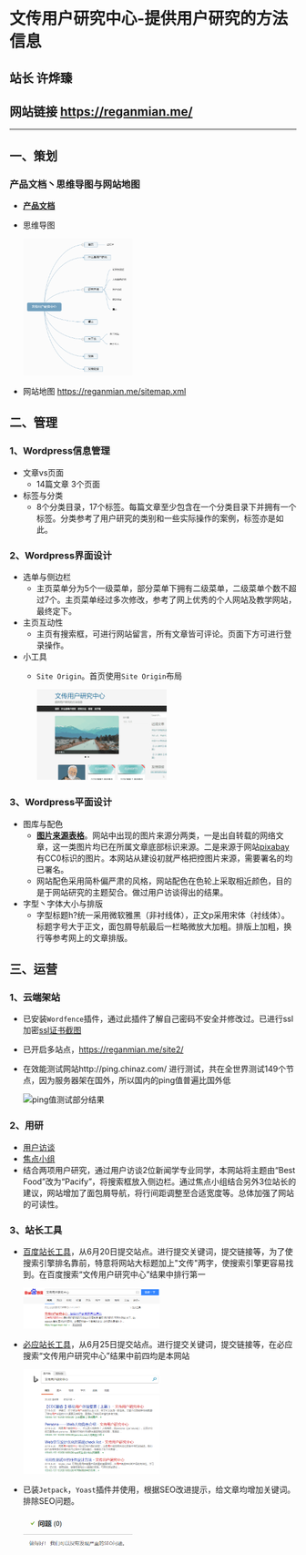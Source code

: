 # 文传用户研究中心-提供用户研究的方法信息
## 站长 许烨臻
## 网站链接 https://reganmian.me/
------
## 一、策划
### 产品文档丶思维导图与网站地图
* __[产品文档](https://github.com/Tumaorou/personal_website/blob/master/file/%E6%96%87%E4%BC%A0%E7%94%A8%E6%88%B7%E7%A0%94%E7%A9%B6%E4%B8%AD%E5%BF%83%E7%BD%91%E9%A1%B5%E7%AD%96%E5%88%92%E6%96%87%E6%A1%A3.docx)__
* 思维导图

	<img src="https://raw.githubusercontent.com/Tumaorou/personal_website/master/picture/思维导图.png" alt="思维导图" width="40%" height="40%">
	
* 网站地图 https://reganmian.me/sitemap.xml

## 二、管理
### 1、Wordpress信息管理
* 文章vs页面 
  * 14篇文章 3个页面
* 标签与分类
  * 8个分类目录，17个标签。每篇文章至少包含在一个分类目录下并拥有一个标签。分类参考了用户研究的类别和一些实际操作的案例，标签亦是如此。
### 2、Wordpress界面设计
* 选单与侧边栏
  * 主页菜单分为5个一级菜单，部分菜单下拥有二级菜单，二级菜单个数不超过7个。主页菜单经过多次修改，参考了网上优秀的个人网站及教学网站，最终定下。
* 主页互动性
  * 主页有搜索框，可进行网站留言，所有文章皆可评论。页面下方可进行登录操作。
* 小工具
  * `Site Origin`。首页使用`Site Origin`布局

	<img src="https://raw.githubusercontent.com/Tumaorou/personal_website/master/picture/SiteOrigin%E5%B1%95%E7%A4%BA.gif" alt="SiteOrigin展示" width="50%" height="50%"></img>
  
### 3、Wordpress平面设计
* 图库与配色
  * __[图片来源表格](https://github.com/Tumaorou/personal_website/blob/master/file/%E5%9B%BE%E7%89%87%E6%9D%A5%E6%BA%90.md)__。网站中出现的图片来源分两类，一是出自转载的网络文章，这一类图片均已在所属文章底部标识来源。二是来源于网站[pixabay](https://pixabay.com/)有CC0标识的图片。本网站从建设初就严格把控图片来源，需要署名的均已署名。
  * 网站配色采用简朴偏严肃的风格，网站配色在色轮上采取相近颜色，目的是于网站研究的主题契合。做过用户访谈得出的结果。
* 字型丶字体大小与排版
  * 字型标题h?统一采用微软雅黑（非衬线体），正文p采用宋体（衬线体）。标题字号大于正文，面包屑导航最后一栏略微放大加粗。排版上加粗，换行等参考网上的文章排版。

## 三、运营
### 1、云端架站
* 已安装`Wordfence`插件，通过此插件了解自己密码不安全并修改过。已进行ssl加密[ssl证书截图](https://raw.githubusercontent.com/Tumaorou/personal_website/master/picture/ssl证书.PNG)
* 已开启多站点，https://reganmian.me/site2/
* 在效能测试网站http://ping.chinaz.com/ 进行测试，共在全世界测试149个节点，因为服务器架在国外，所以国内的ping值普遍比国外低

	<img src="https://raw.githubusercontent.com/Tumaorou/personal_website/master/picture/ping%E5%80%BC.png" alt="ping值测试部分结果" width="50%" height="50%"></img>

### 2、用研
* [用户访谈](https://github.com/Tumaorou/personal_website/blob/master/file/%E7%94%A8%E6%88%B7%E8%AE%BF%E8%B0%88.md)
* [焦点小组](https://github.com/Tumaorou/personal_website/blob/master/file/%E7%84%A6%E7%82%B9%E5%B0%8F%E7%BB%84.md)
* 结合两项用户研究，通过用户访谈2位新闻学专业同学，本网站将主题由“Best Food”改为“Pacify”，将搜索框放入侧边栏。通过焦点小组结合另外3位站长的建议，网站增加了面包屑导航，将行间距调整至合适宽度等。总体加强了网站的可读性。
### 3、站长工具
* [百度站长工具](https://raw.githubusercontent.com/Tumaorou/personal_website/master/picture/%E7%99%BE%E5%BA%A6%E7%AB%99%E9%95%BF%E5%B7%A5%E5%85%B7.PNG)，从6月20日提交站点。进行提交关键词，提交链接等，为了使搜索引擎排名靠前，特意将网站大标题加上"文传"两字，使搜索引擎更容易找到。在百度搜索“文传用户研究中心”结果中排行第一

	<img src="https://raw.githubusercontent.com/Tumaorou/personal_website/master/picture/%E7%99%BE%E5%BA%A6%E6%90%9C%E7%B4%A2%E8%AF%8D%E6%9D%A1.PNG" alt="百度搜索" width="50%" height="50%"></img>

* [必应站长工具](https://raw.githubusercontent.com/Tumaorou/personal_website/master/picture/%E5%BF%85%E5%BA%94%E7%AB%99%E9%95%BF%E5%B7%A5%E5%85%B7.PNG)，从6月25日提交站点。进行提交关键词，提交链接等，在必应搜索“文传用户研究中心”结果中前四均是本网站

	<img src="https://raw.githubusercontent.com/Tumaorou/personal_website/master/picture/%E5%BF%85%E5%BA%94%E6%90%9C%E7%B4%A2%E8%AF%8D%E6%9D%A1.PNG" alt="必应搜索" width="50%" height="50%"></img>

* 已装`Jetpack`，`Yoast`插件并使用，根据SEO改进提示，给文章均增加关键词。排除SEO问题。

	<img src="https://raw.githubusercontent.com/Tumaorou/personal_website/master/picture/SEO%E9%97%AE%E9%A2%98.png" alt="SEO问题" width="40%" height="40%"></img>
